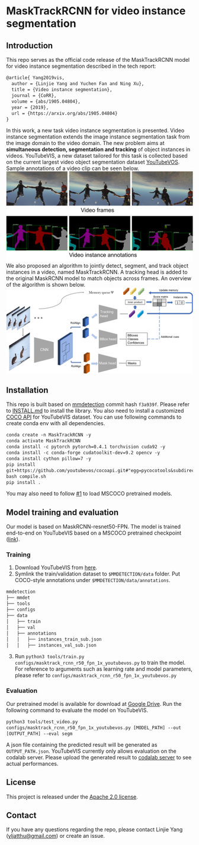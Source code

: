# MaskTrackRCNN for video instance segmentation

## Introduction
This repo serves as the official code release of the MaskTrackRCNN model for video instance segmentation described in the tech report:
```
@article{ Yang2019vis,
  author = {Linjie Yang and Yuchen Fan and Ning Xu},
  title = {Video instance segmentation},
  journal = {CoRR},
  volume = {abs/1905.04804},
  year = {2019},
  url = {https://arxiv.org/abs/1905.04804}
}
```
In this work, a new task video instance segmentation is presented. Video instance segmentation extends the image instance segmentation task from the image domain to the video domain. The new problem aims at **simultaneous detection, segmentation and tracking** of object instances in videos.
YouTubeVIS, a new dataset tailored for this task is collected based on the current largest video object segmentation dataset [YouTubeVOS](youtube-vos.org). Sample annotations of a video clip can be seen below.
<img src='doc/sample_gt.png'>
We also proposed an algorithm to jointly detect, segment, and track object instances in a video, named MaskTrackRCNN.  A tracking head is added to the original MaskRCNN model to match objects across frames. An overview of the algorithm is shown below.
<img src='doc/framework.png'>
## Installation
This repo is built based on [mmdetection](https://github.com/open-mmlab/mmdetection) commit hash `f3a939f`. Please refer to [INSTALL.md](INSTALL.md) to install the library.
You also need to install a customized [COCO API](https://github.com/youtubevos/cocoapi) for YouTubeVIS dataset.
You can use following commands to create conda env with all dependencies.
```
conda create -n MaskTrackRCNN -y
conda activate MaskTrackRCNN
conda install -c pytorch pytorch=0.4.1 torchvision cuda92 -y
conda install -c conda-forge cudatoolkit-dev=9.2 opencv -y
conda install cython pillow=7 -y
pip install git+https://github.com/youtubevos/cocoapi.git#"egg=pycocotools&subdirectory=PythonAPI"
bash compile.sh
pip install .
```
You may also need to follow [#1](/../../issues/1) to load MSCOCO pretrained models.
## Model training and evaluation
Our model is based on MaskRCNN-resnet50-FPN. The model is trained end-to-end on YouTubeVIS based on a MSCOCO pretrained checkpoint ([link](https://s3.ap-northeast-2.amazonaws.com/open-mmlab/mmdetection/models/mask_rcnn_r50_fpn_1x_20181010-069fa190.pth)).
### Training
1. Download YouTubeVIS from [here](https://youtube-vos.org/dataset/vis/).
2. Symlink the train/validation dataset to `$MMDETECTION/data` folder. Put COCO-style annotations under `$MMDETECTION/data/annotations`.
```
mmdetection
├── mmdet
├── tools
├── configs
├── data
│   ├── train
│   ├── val
│   ├── annotations
│   │   ├── instances_train_sub.json
│   │   ├── instances_val_sub.json
```

3. Run `python3 tools/train.py configs/masktrack_rcnn_r50_fpn_1x_youtubevos.py` to train the model.
For reference to arguments such as learning rate and model parameters, please refer to `configs/masktrack_rcnn_r50_fpn_1x_youtubevos.py`

### Evaluation

Our pretrained model is available for download at [Google Drive](https://drive.google.com/file/d/1L4R2vwlXYzW0CU7wbBCNGKVLmog1Sz2R/view?usp=sharing).
Run the following command to evaluate the model on YouTubeVIS.
```
python3 tools/test_video.py configs/masktrack_rcnn_r50_fpn_1x_youtubevos.py [MODEL_PATH] --out [OUTPUT_PATH] --eval segm
```
A json file containing the predicted result will be generated as `OUTPUT_PATH.json`. YouTubeVIS currently only allows evaluation on the codalab server. Please upload the generated result to [codalab server](https://competitions.codalab.org/competitions/20128) to see actual performances.

## License

This project is released under the [Apache 2.0 license](LICENSE).
## Contact
If you have any questions regarding the repo, please contact Linjie Yang (yljatthu@gmail.com) or create an issue.
